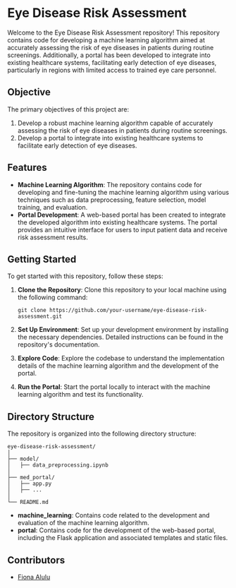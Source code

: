 # Eye Disease Risk Assessment

Welcome to the Eye Disease Risk Assessment repository! This repository contains code for developing a machine learning algorithm aimed at accurately assessing the risk of eye diseases in patients during routine screenings. Additionally, a portal has been developed to integrate into existing healthcare systems, facilitating early detection of eye diseases, particularly in regions with limited access to trained eye care personnel.

## Objective

The primary objectives of this project are:

1. Develop a robust machine learning algorithm capable of accurately assessing the risk of eye diseases in patients during routine screenings.
2. Develop a portal to integrate into existing healthcare systems to facilitate early detection of eye diseases.

## Features

- **Machine Learning Algorithm**: The repository contains code for developing and fine-tuning the machine learning algorithm using various techniques such as data preprocessing, feature selection, model training, and evaluation.
- **Portal Development**: A web-based portal has been created to integrate the developed algorithm into existing healthcare systems. The portal provides an intuitive interface for users to input patient data and receive risk assessment results.

## Getting Started

To get started with this repository, follow these steps:

1. **Clone the Repository**: Clone this repository to your local machine using the following command:
   ```
   git clone https://github.com/your-username/eye-disease-risk-assessment.git
   ```

2. **Set Up Environment**: Set up your development environment by installing the necessary dependencies. Detailed instructions can be found in the repository's documentation.

3. **Explore Code**: Explore the codebase to understand the implementation details of the machine learning algorithm and the development of the portal.

4. **Run the Portal**: Start the portal locally to interact with the machine learning algorithm and test its functionality.
   
## Directory Structure

The repository is organized into the following directory structure:

```
eye-disease-risk-assessment/
│
├── model/
│   ├── data_preprocessing.ipynb
│
├── med_portal/
│   ├── app.py
│   ├── ...
│
└── README.md
```

- **machine_learning**: Contains code related to the development and evaluation of the machine learning algorithm.
- **portal**: Contains code for the development of the web-based portal, including the Flask application and associated templates and static files.

## Contributors

- [Fiona Alulu](https://github.com/fgalulu)
